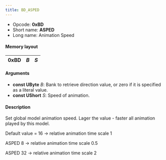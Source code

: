 ```yaml
---
title: BD_ASPED
---
```


- Opcode: **0xBD**
- Short name: **ASPED**
- Long name: Animation Speed

#### Memory layout

| 0xBD | *B* | *S* |
|------|-----|-----|

#### Arguments

- **const UByte** *B*: Bank to retrieve direction value, or zero if it is specified as a literal value.
- **const UShort** *S*: Speed of animation.

#### Description

Set global model animation speed. Lager the value - faster all animation played by this model.

Default value = 16 -\> relative animation time scale 1

ASPED 8 -\> relative animation time scale 0.5

ASPED 32 -\> relative animation time scale 2
